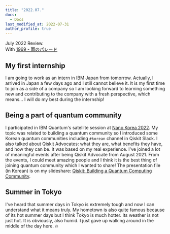 ```yaml
---
title: "2022.07."
docs:
  - Docs
last_modified_at: 2022-07-31
author_profile: true
---
```


July 2022 Review.<br/>
With [1969 - 雨のパレード](https://youtu.be/ZyR-mE2yV1g)

## My first internship

I am going to work as an intern in IBM Japan from tomorrow.
Actually, I arrived in Japan a few days ago and I still cannot believe it.
It is my first time to join as a side of a company
so I am looking forward to learning something new and contributing to the company with a fresh perspective,
which means... I will do my best during the internship!

## Being a part of quantum community

I participated in IBM Quantum's satellite session at [Nano Korea 2022](https://ace.postech.ac.kr/event/nano-korea-2022).
My topic was related to building a quantum community so I introduced
some Korean quantum communities including `#korean` channel in Qiskit Slack.
I also talked about Qiskit Advocates: what they are, what benefits they have, and how they can be.
It was based on my real experience.
I've joined a lot of meaningful events after being Qiskit Advocate from August 2021.
From the events, I could meet amazing people and I think it is the best thing of joining quantum community which I wanted to share!
The presentation file (in Korean) is on my slideshare:
[Qiskit: Building a Quantum Computing Community](https://www.slideshare.net/DayeongKang/qiskit-building-a-quantum-computing-community).

## Summer in Tokyo

I've heard that summer days in Tokyo is extremely tough and now I can understand what it means truly.
My hometown is also quite famous because of its hot summer days but I think Tokyo is much hotter.
Its weather is not just hot. It is obviously, also humid.
I just gave up walking around in the middle of the day here. 🔥
